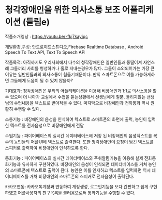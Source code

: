# 청각장애인을 위한 의사소통 보조 어플리케이션 (들림e)


작품소개영상 : https://youtu.be/-fkj7kayiqc


개발환경,구성: 안드로이드스튜디오,Firebase Realtime Database , Android Speech To Text API, Text To Speech API 


작품목적: 아직까지도 우리사회에서 다수의 청각장애인은 일반인들과 동떨어져 자연스레 그들끼리 사회를 형성하거나 홀로 지내는경우가 많다.
      그들이 소외되어가는 가장 큰 이유는 일반인들과의 의사소통이 힘들기때문이다. 만약 스마트폰으로 이를 가능하게하면 그들에게 도움이 
      될 수 있지 않을까? 
       
       
기대효과: 청각장애인은 우리의 어플리케이션을 이용해 비장애인과 1:1로 의사소통을 할 수 있으며 더 나아가 교실에서 수업을 듣는상황에서 
      선생님에게 질문, 들리지않는 선생님의 수업내용을 텍스트로 받아적을 수 있다. 마지막으로 비장애인과 전화통화 역시 원활히 수행할 수 있다.
           
         
소통기능 : 비장애인의 음성을 인식하여 텍스트로 스마트폰의 화면에 출력, 농인이 입력한 텍스트를 전자음성으로 비장애인에게 전달 



수업기능 : 파이어베이스의 실시간 데이터베이스에 저장 된 비장애인의 음성텍스트를 복수의 농인들의 어플UI에 텍스트로 출력한다.
          또한 청각장애인이 요청이 담긴 텍스트를 스피커로 출력하여 비장애인이 인식하도록 한다.



통화기능 : 파이어베이스의 실시간 데이터베이스와 푸쉬알림기능을 이용해 실제 전화통화기능과 유사하게 구현하였다. 
          비장애인의 음성이 인식되면 데이터베이스를 거쳐 농인의 스마트폰에 텍스트로 출력이 된다. 농인은 이를 인지하고 
          텍스트를 입력하면 역시 데이터베이스를 거쳐 비장애인의 스마트폰의 스피커로 전자음성이 출력된다. 
          
          
카카오연동: 카카오톡계정과 연동하여 계정생성, 로그인기능을 보다 간편하고 쉽게 구현하였고 어플사용자의 친구목록을 불러옴으로써
            통화기능을 수행할 수 있다.
         
          
          
         
